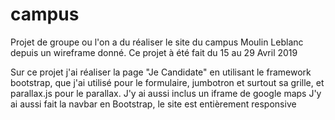 # campus
Projet de groupe ou l'on a du réaliser le site du campus Moulin Leblanc depuis un wireframe donné.
Ce projet à été fait du 15 au 29 Avril 2019

Sur ce projet j'ai réaliser la page "Je Candidate" en utilisant le framework bootstrap, que
j'ai utilisé pour le formulaire, jumbotron et surtout sa grille, et parallax.js pour 
le parallax. J'y ai aussi inclus un iframe de google maps
J'y ai aussi fait la navbar en Bootstrap, le site est entièrement responsive
